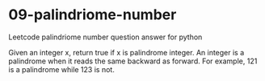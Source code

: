 # 09-palindriome-number
Leetcode palindriome number question answer for python

Given an integer x, return true if x is palindrome integer.
An integer is a palindrome when it reads the same backward as forward.
For example, 121 is a palindrome while 123 is not.
